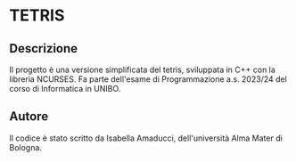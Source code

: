 # TETRIS

## Descrizione
Il progetto è una versione simplificata del tetris, sviluppata in C++ con la libreria NCURSES.
Fa parte dell'esame di Programmazione a.s. 2023/24 del corso di Informatica in UNIBO.

## Autore
Il codice è stato scritto da Isabella Amaducci, dell'università Alma Mater di Bologna.
